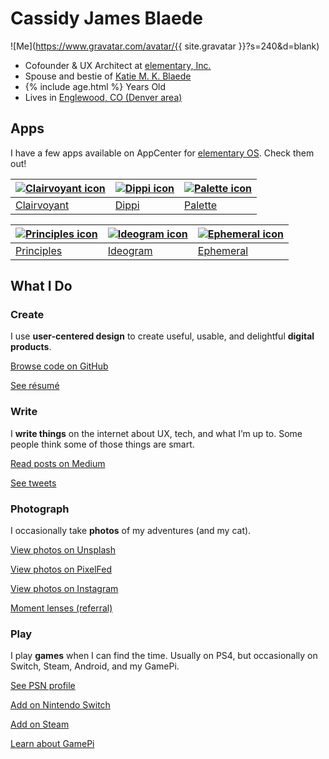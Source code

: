 # Cassidy James Blaede

![Me](https://www.gravatar.com/avatar/{{ site.gravatar }}?s=240&d=blank)

<div class="summary">
    <ul class="fa-ul">
        <li><i class="fa-li fa fa-briefcase"></i>Cofounder &amp; UX Architect at <a href="https://elementary.io/">elementary, Inc.</a></li>
        <li><i class="fa-li fa fa-heart"></i>Spouse and bestie of <a href="https://katiemkblaede.com/">Katie M. K. Blaede</a></li>
        <li><i class="fa-li fa fa-birthday-cake"></i><span id="age">{% include age.html %}</span> Years Old</li>
        <li><i class="fa-li fa fa-map-marker"></i>Lives in <a href="https://www.google.com/maps/place/Englewood,+CO/@39.6888341,-104.9838867,12z/data=!4m2!3m1!1s0x876c807a9da33fb7:0x6620ef5f5fcfffc5">Englewood, CO (Denver area)</a></li>
    </ul>
</div>

## Apps

I have a few apps available on AppCenter for [elementary OS](https://elementary.io). Check them out!

| [![Clairvoyant icon](https://cassidyjames.github.io/clairvoyant/data/icons/128.svg)](https://appcenter.elementary.io/com.github.cassidyjames.clairvoyant) | [![Dippi icon](https://cassidyjames.github.io/dippi/data/icons/128/com.github.cassidyjames.dippi.svg)](https://appcenter.elementary.io/com.github.cassidyjames.dippi) | [![Palette icon](https://cassidyjames.github.io/palette/data/icons/128.svg)](https://appcenter.elementary.io/com.github.cassidyjames.palette) |
|---|---|---|
| [Clairvoyant](https://appcenter.elementary.io/com.github.cassidyjames.clairvoyant) | [Dippi](https://appcenter.elementary.io/com.github.cassidyjames.dippi) | [Palette](https://appcenter.elementary.io/com.github.cassidyjames.palette) |


| [![Principles icon](https://cassidyjames.github.io/principles/data/icons/128.svg)](https://appcenter.elementary.io/com.github.cassidyjames.principles) | [![Ideogram icon](https://cassidyjames.github.io/ideogram/data/icons/128.svg)](https://appcenter.elementary.io/com.github.cassidyjames.ideogram) | [![Ephemeral icon](https://cassidyjames.github.io/ephemeral/data/icons/128.svg)](https://appcenter.elementary.io/com.github.cassidyjames.ephemeral) |
|---|---|---|
| [Principles](https://appcenter.elementary.io/com.github.cassidyjames.principles) | [Ideogram](https://appcenter.elementary.io/com.github.cassidyjames.ideogram) | [Ephemeral](https://appcenter.elementary.io/com.github.cassidyjames.ephemeral) |


## What I Do

### Create

I use **user-centered design** to create useful, usable, and delightful **digital products**.

<a href="https://github.com/cassidyjames" class="read-more github"><i class="fab fa-fw fa-github"></i>Browse code on GitHub</a>

<a href="/resume" class="read-more resume"><i class="far fa-fw fa-file-alt"></i>See résumé</a>

### Write

I **write things** on the internet about UX, tech, and what I&rsquo;m up to. Some people think some of those things are smart.

<a href="https://medium.com/@cassidyjames" class="read-more medium"><i class="fab fa-fw fa-medium"></i>Read posts on Medium</a>

<a href="https://twitter.com/CassidyJames" class="read-more twitter"><i class="fab fa-fw fa-twitter"></i>See tweets</a>

### Photograph

I occasionally take **photos** of my adventures (and my cat).

<a href="https://unsplash.com/@cassidyjames" class="read-more unsplash"><i class="fas fa-fw fa-camera"></i>View photos on Unsplash</a>

<a href="https://pixelfed.social/cassidyjames" class="read-more pixelfed"><i class="fas fa-fw fa-camera-retro"></i>View photos on PixelFed</a>

<a href="https://instagram.com/cassidy.james.blaede" class="read-more instagram"><i class="fab fa-fw fa-instagram"></i>View photos on Instagram</a>

<a href="https://www.shopmoment.com/shop?tap_a=30146-d3ce98&tap_s=363496-01e37a&utm_medium=referral&utm_source=ambassador&utm_campaign=Moment%2BReferral%2BProgram&utm_content=cassidyblaede" class="read-more moment"><i class="fas fa-fw fa-credit-card"></i>Moment lenses (referral)</a>

### Play

I play **games** when I can find the time. Usually on PS4, but occasionally on Switch, Steam, Android, and my GamePi.

<a href="http://psnprofiles.com/blaede22" class="read-more psn"><i class="fa fa-fw fa-trophy"></i>See PSN profile</a>

<a href="switch" class="read-more switch"><i class="fab fa-fw fa-nintendo-switch"></i>Add on Nintendo Switch</a>

<a href="http://steamcommunity.com/id/cassidyjames/" class="read-more steam"><i class="fab fa-fw fa-steam-square"></i>Add on Steam</a>

<a href="/gamepi" class="read-more gamepi"><i class="fa fa-fw fa-gamepad"></i>Learn about GamePi</a>
